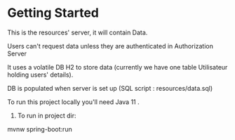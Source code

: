 # Getting Started

This is the resources' server, it will contain Data.

Users can't request data unless they are authenticated in Authorization Server

It uses a volatile DB H2 to store data (currently we have one table Utilisateur holding users' details).

DB is populated when server is set up (SQL script : resources/data.sql)



To run this project locally you'll need Java 11 .


1. To run in project dir:

mvnw spring-boot:run 

